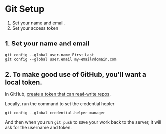 # Git Setup

1. Set your name and email.
2. Set your access token

## 1. Set your name and email

```shell
git config --global user.name First Last
git config --global user.email my-email@domain.com
```


## 2. To make good use of GitHub, you'll want a local token.

In GitHub, [create a token that can read-write repos](https://github.com/settings/personal-access-tokens).

Locally, run the command to set the credential hepler

```shell
git config --global credential.helper manager
```

And then when you run `git push` to save your work back to the server, it will ask for the username and token.
